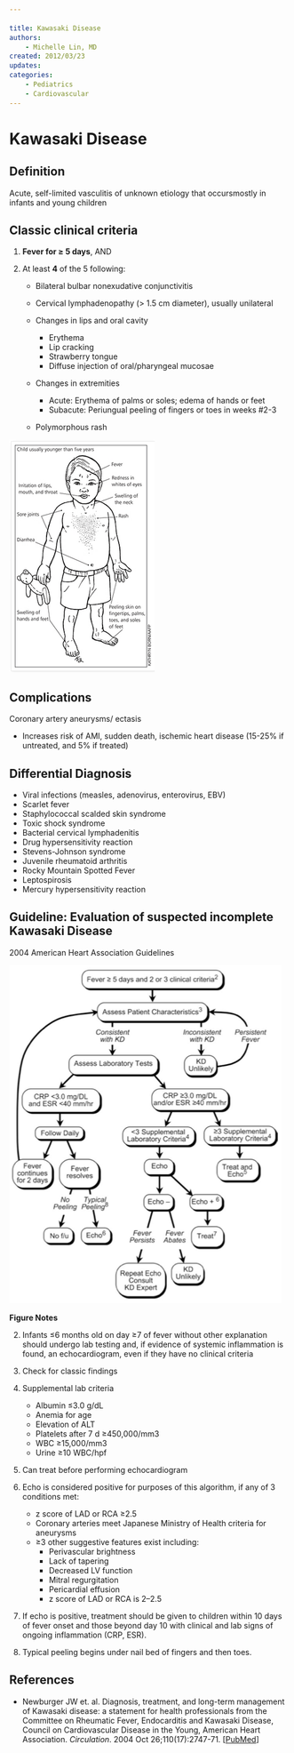 ```yaml
---

title: Kawasaki Disease
authors:
    - Michelle Lin, MD
created: 2012/03/23
updates:
categories:
    - Pediatrics
    - Cardiovascular
---
```


# Kawasaki Disease

## Definition 
Acute, self-limited vasculitis of unknown etiology that occursmostly in infants and young children 

## Classic clinical criteria

1. **Fever for &ge; 5 days**, AND
2. At least **4** of the 5 following:

    - Bilateral bulbar nonexudative conjunctivitis
    - Cervical lymphadenopathy (> 1.5 cm diameter), usually unilateral
    - Changes in lips and oral cavity

      - Erythema
      - Lip cracking
      - Strawberry tongue
      - Diffuse injection of oral/pharyngeal mucosae

    - Changes in extremities

      - Acute: Erythema of palms or soles; edema of hands or feet
      - Subacute: Periungual peeling of fingers or toes in weeks #2-3 
      
    - Polymorphous rash

![Signs of Kawasaki Disease drawing](image-1.png)

## Complications
Coronary artery aneurysms/ ectasis
- Increases risk of AMI, sudden death, ischemic heart disease (15-25% if untreated, and 5% if treated)

## Differential Diagnosis

- Viral infections (measles, adenovirus, enterovirus, EBV)
- Scarlet fever
- Staphylococcal scalded skin syndrome
- Toxic shock syndrome
- Bacterial cervical lymphadenitis
- Drug hypersensitivity reaction
- Stevens-Johnson syndrome
- Juvenile rheumatoid arthritis
- Rocky Mountain Spotted Fever
- Leptospirosis
- Mercury hypersensitivity reaction 

## Guideline: Evaluation of suspected incomplete Kawasaki Disease

2004 American Heart Association Guidelines 

![Kawasaki Disease clinical decision pathway](image-2.png)

**Figure Notes**

2. Infants &le;6 months old on day &ge;7 of fever without other explanation should undergo lab testing and, if evidence of systemic inflammation is found, an echocardiogram, even if they have no clinical criteria
3. Check for classic findings
4. Supplemental lab criteria

    - Albumin &le;3.0 g/dL
    - Anemia for age
    - Elevation of ALT
    - Platelets after 7 d &ge;450,000/mm3
    - WBC &ge;15,000/mm3
    - Urine &ge;10 WBC/hpf

5. Can treat before performing echocardiogram
6. Echo is considered positive for purposes of this algorithm, if any of 3 conditions met: 

    - z score of LAD or RCA &ge;2.5
    - Coronary arteries meet Japanese Ministry of Health criteria for aneurysms 
    - &ge;3 other suggestive features exist including:
      - Perivascular brightness
      - Lack of tapering
      - Decreased LV function
      - Mitral regurgitation
      - Pericardial effusion
      - z score of LAD or RCA is 2–2.5

7. If echo is positive, treatment should be given to children within 10 days of fever onset and those beyond day 10 with clinical and lab signs of ongoing inflammation (CRP, ESR).
8. Typical peeling begins under nail bed of fingers and then toes.

## References

- Newburger JW et. al. Diagnosis, treatment, and long-term management of Kawasaki disease: a statement for health professionals from the Committee on Rheumatic Fever, Endocarditis and Kawasaki Disease, Council on Cardiovascular Disease in the Young, American Heart Association. _Circulation_. 2004 Oct 26;110(17):2747-71. [[PubMed](http://www.ncbi.nlm.nih.gov/pubmed/?term=15505111)]
